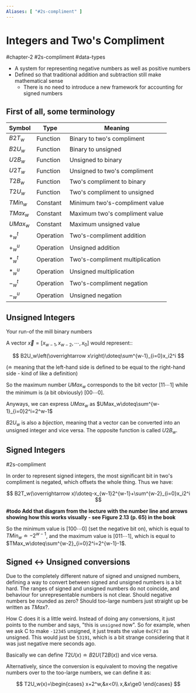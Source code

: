 ```yaml
---
Aliases: [ "#2s-compliment" ]
---
```


# Integers and Two's Compliment
#chapter-2 #2s-compliment #data-types 

- A system for representing negative numbers as well as positive numbers
- Defined so that traditional addition and subtraction still make mathematical sense
  - There is no need to introduce a new framework for accounting for signed numbers

## First of all, some terminology

| Symbol   | Type      | Meaning                         |
| -------- | --------- | ------------------------------- |
| $B2T_w$  | Function  | Binary to two's compliment      |
| $B2U_w$  | Function  | Binary to unsigned              |
| $U2B_w$  | Function  | Unsigned to binary              |
| $U2T_w$  | Function  | Unsigned to two's compliment    |
| $T2B_w$  | Function  | Two's compliment to binary      |
| $T2U_w$  | Function  | Two's compliment to unsigned    |
| $TMin_w$ | Constant  | Minimum two's-compliment value  |
| $TMax_w$ | Constant  | Maximum two's compliment value  |
| $UMax_w$ | Constant  | Maximum unsigned value          |
| $+^t_w$  | Operation | Two's-compliment addition       |
| $+^u_w$  | Operation | Unsigned addition               |
| $*^t_w$  | Operation | Two's-compliment multiplication |
| $*^u_w$  | Operation | Unsigned multiplication         |
| $-^t_w$  | Operation | Two's-compliment negation       |
| $-^u_w$  | Operation | Unsigned negation               |

## Unsigned Integers

Your run-of the mill binary numbers

A vector $\overrightarrow x=\left[x_{w-1},x_{w-2},\cdots,x_0\right]$ would represent::

$$
B2U_w\left(\overrightarrow x\right)\doteq\sum^{w-1}_{i=0}x_i2^i
$$

($\doteq$ meaning that the left-hand side is defined to be equal to the right-hand side - kind of like a definition)

So the maximum number $UMax_w$ corresponds to the bit vector $[11\cdots1]$ while the minimum is (a bit obviously) $[00\cdots0]$.

Anyways, we can express $UMax_w$ as $UMax_w\doteq\sum^{w-1}_{i=0}2^i=2^w-1$

$B2U_w$ is also a *bijection*, meaning that a vector can be converted into an unsigned integer and vice versa. The opposite function is called $U2B_w$.

## Signed Integers
#2s-compliment 

In order to represent signed integers, the most significant bit in two's compliment is negated, which offsets the whole thing. Thus we have:

$$
B2T_w(\overrightarrow x)\doteq-x_{w-1}2^{w-1}+\sum^{w-2}_{i=0}x_i2^i
$$

**#todo Add that diagram from the lecture with the number line and arrows showing how this works visually - see Figure 2.13 (p. 65) in the book**

So the minimum value is $[100\cdots0]$ (set the negative bit on), which is equal to $TMin_w\doteq-2^{w-1}$, and the maximum value is $[011\cdots1]$, which is equal to $TMax_w\doteq\sum^{w-2}_{i=0}2^i=2^{w-1}-1$.

## Signed ↔ Unsigned conversions

Due to the completely different nature of signed and unsigned numbers, defining a way to convert between signed and unsigned numbers is a bit hard. The ranges of signed and unsigned numbers do not coincide, and behaviour for unrepresentable numbers is not clear. Should negative numbers be rounded as zero? Should too-large numbers just straight up be written as $TMax$?.

How C does it is a little weird. Instead of doing any conversions, it just points to the number and says, "this is `unsigned` now". So for example, when we ask C to make `-12345` unsigned, it just treats the value `0xCFC7` as unsigned. This would just be `53191`, which is a bit strange considering that it was just negative mere seconds ago.

Basically we can define $T2U\left(x\right)\doteq B2U\left(T2B\left(x\right)\right)$ and vice versa.

Alternatively, since the conversion is equivalent to moving the negative numbers over to the too-large numbers, we can define it as:

$$
T2U_w(x)=\begin{cases}
x+2^w,&x<0\\
x,&x\ge0
\end{cases}
$$


